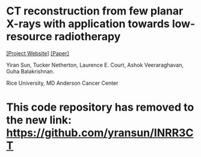 # CT reconstruction from few planar X-rays with application towards low-resource radiotherapy
[\[Project Website\]](https://www.google.com/)  [\[Paper\]](https://arxiv.org/abs/2308.02100)

Yiran Sun, Tucker Netherton, Laurence E. Court, Ashok Veeraraghavan, Guha Balakrishnan.

Rice University, MD Anderson Cancer Center

# This code repository has removed to the new link: https://github.com/yransun/INRR3CT
